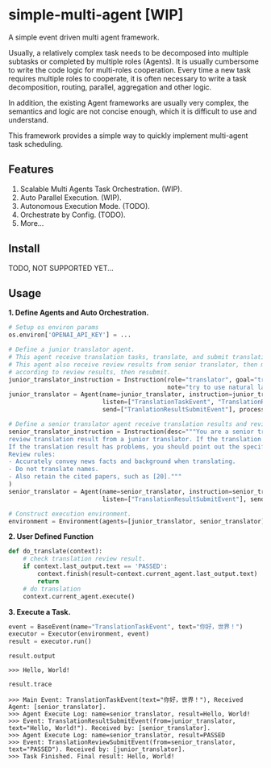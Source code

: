 # simple-multi-agent [WIP]
A simple event driven multi agent framework.

Usually, a relatively complex task needs to be decomposed into multiple subtasks or completed by multiple roles (Agents). 
It is usually cumbersome to write the code logic for multi-roles cooperation.
Every time a new task requires multiple roles to cooperate, it is often necessary to write a task decomposition, 
routing, parallel, aggregation and other logic.

In addition, the existing Agent frameworks are usually very complex, 
the semantics and logic are not concise enough, which it is difficult to use and understand.

This framework provides a simple way to quickly implement multi-agent task scheduling.

## Features
1. Scalable Multi Agents Task Orchestration. (WIP).
2. Auto Parallel Execution. (WIP).
3. Autonomous Execution Mode. (TODO).
4. Orchestrate by Config. (TODO).
5. More...

## Install

TODO, NOT SUPPORTED YET...

## Usage

**1. Define Agents and Auto Orchestration.**

```python
# Setup os environ params
os.environ['OPENAI_API_KEY'] = ...

# Define a junior translator agent.
# This agent receive translation tasks, translate, and submit translation results.
# This agent also receive review results from senior translator, then modify translation results 
# according to review results, then resubmit.
junior_translator_instruction = Instruction(role="translator", goal="translate Chinese to English.", 
                                            note="try to use natural language for translation")
junior_translator = Agent(name=junior_translator, instruction=junior_translator_instruction, 
                          listen=["TranslationTaskEvent", "TranslationReviewSubmitEvent"], 
                          send=["TranlationResultSubmitEvent"], process_function=do_translate)

# Define a senior translator agent receive translation results and review them.
senior_translator_instruction = Instruction(desc="""You are a senior translation reviewer, your goal is 
review translation result from a junior translator. If the translation result passes your check, just say "PASSED".
If the translation result has problems, you should point out the specific problems.
Review rules:
- Accurately convey news facts and background when translating.
- Do not translate names.
- Also retain the cited papers, such as [20]."""
)
senior_translator = Agent(name=senior_translator, instruction=senior_translator_instruction, model="gpt-4-turbo", 
                          listen=["TranslationResultSubmitEvent"], send=["TranslationReviewSubmitEvent"])

# Construct execution environment.
environment = Environment(agents=[junior_translator, senior_translator])
```

**2. User Defined Function**
```python
def do_translate(context):
    # check translation review result.
    if context.last_output.text == 'PASSED':
        context.finish(result=context.current_agent.last_output.text)
        return 
    # do translation
    context.current_agent.execute()
```

**3. Execute a Task.**

```python
event = BaseEvent(name="TranslationTaskEvent", text="你好，世界！")
executor = Executor(environment, event)
result = executor.run()
```

```
result.output

>>> Hello, World!
```

```
result.trace

>>> Main Event: TranslationTaskEvent(text="你好，世界！"), Received Agent: [senior_translator].
>>> Agent Execute Log: name=senior_translator, result=Hello, World!
>>> Event: TranslationResultSubmitEvent(from=junior_translator, text="Hello, World!"). Received by: [senior_translator].
>>> Agent Execute Log: name=senior_translator, result=PASSED
>>> Event: TranslationReviewSubmitEvent(from=senior_translator, text="PASSED"). Received by: [junior_translator].
>>> Task Finished. Final result: Hello, World!
```
